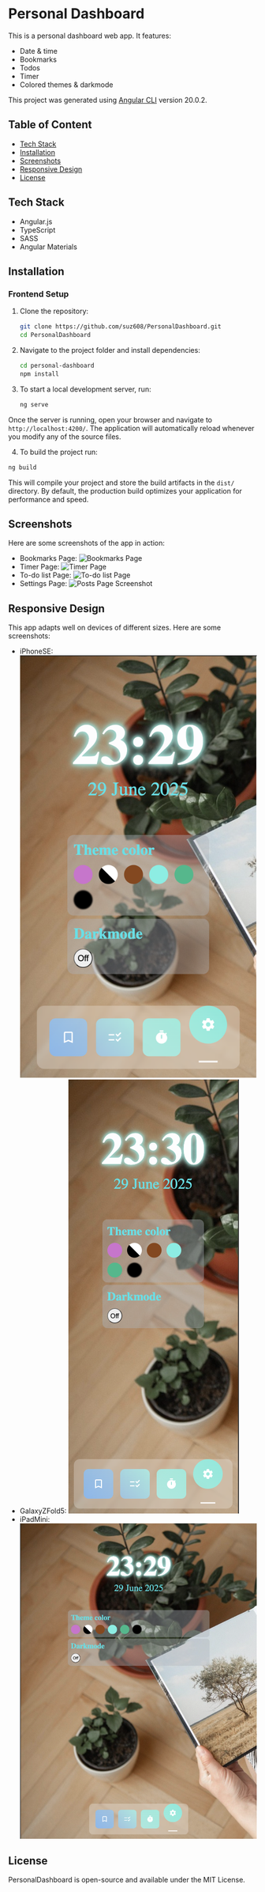 # Personal Dashboard
This is a personal dashboard web app. It features:
- Date & time
- Bookmarks
- Todos
- Timer
- Colored themes & darkmode

This project was generated using [Angular CLI](https://github.com/angular/angular-cli) version 20.0.2.

## Table of Content
- [Tech Stack](#tech-stack)
- [Installation](#Installation)
- [Screenshots](#screenshots)
- [Responsive Design](#responsive-design)
- [License](#license)

## Tech Stack
- Angular.js
- TypeScript
- SASS
- Angular Materials

## Installation
### Frontend Setup

1. Clone the repository:
    ```bash
    git clone https://github.com/suz608/PersonalDashboard.git
    cd PersonalDashboard

2. Navigate to the project folder and install dependencies:
    ```bash
    cd personal-dashboard
    npm install
    ```
3. To start a local development server, run:

    ```bash
    ng serve
    ```

Once the server is running, open your browser and navigate to `http://localhost:4200/`. The application will automatically reload whenever you modify any of the source files.

4. To build the project run:

```bash
ng build
```

This will compile your project and store the build artifacts in the `dist/` directory. By default, the production build optimizes your application for performance and speed.

## Screenshots
Here are some screenshots of the app in action:
- Bookmarks Page:
  ![Bookmarks Page](AppPhotos/bookmarks.png)
- Timer Page:
  ![Timer Page](AppPhotos/timer.png)
- To-do list Page:
  ![To-do list Page](AppPhotos/todolist.png)
- Settings Page:
  ![Posts Page Screenshot](AppPhotos/settings.png)

## Responsive Design
This app adapts well on devices of different sizes. Here are some screenshots:

- iPhoneSE:
  ![iPhoneSE Screenshot](AppPhotos/iPhoneSE.png)
- GalaxyZFold5:
  ![GalaxyZFold5 Screenshot](AppPhotos/GalaxyZFold5.png)
- iPadMini:
  ![iPadMini Screenshot](AppPhotos/iPadMini.png)

## License
PersonalDashboard is open-source and available under the MIT License.

